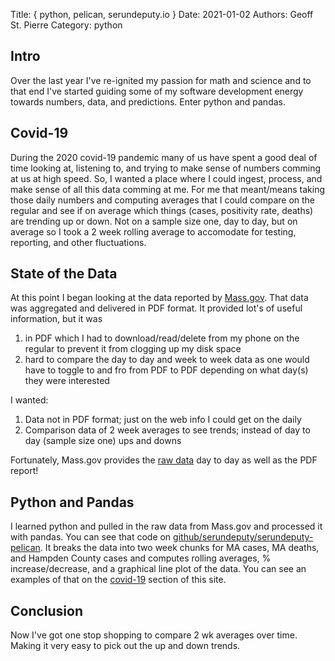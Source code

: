 Title: { python, pelican, serundeputy.io }
Date: 2021-01-02
Authors: Geoff St. Pierre
Category: python

## Intro

Over the last year I've re-ignited my passion for math and science and to that end I've started guiding some of my software development energy towards numbers, data, and predictions. Enter python and pandas.

## Covid-19

During the 2020 covid-19 pandemic many of us have spent a good deal of time looking at, listening to, and trying to make sense of numbers comming at us at high speed. So, I wanted a place where I could ingest, process, and make sense of all this data comming at me.  For me that meant/means taking those daily numbers and computing averages that I could compare on the regular and see if on average which things (cases, positivity rate, deaths) are trending up or down. Not on a sample size one, day to day, but on average so I took a 2 week rolling average to accomodate for testing, reporting, and other fluctuations.

## State of the Data

At this point I began looking at the data reported by [Mass.gov](https://mass.gov). That data was aggregated and delivered in PDF format. It provided lot's of useful information, but it was 

1. in PDF which I had to download/read/delete from my phone on the regular to prevent it from clogging up my disk space
2. hard to compare the day to day and week to week data as one would have to toggle to and fro from PDF to PDF depending on what day(s) they were interested

I wanted:

1. Data not in PDF format; just on the web info I could get on the daily
2. Comparison data of 2 week averages to see trends; instead of day to day (sample size one) ups and downs

Fortunately, Mass.gov provides the [raw data](https://www.mass.gov/info-details/covid-19-response-reporting#covid-19-weekly-public-health-report-) day to day as well as the PDF report!

## Python and Pandas

I learned python and pulled in the raw data from Mass.gov and processed it with pandas. You can see that code on [github/serundeputy/serundeputy-pelican](https://github.com/serundeputy/serundeputy-pelican/blob/main/covid-data/covid-data.py). It breaks the data into two week chunks for MA cases, MA deaths, and Hampden County cases and computes rolling averages, % increase/decrease, and a graphical line plot of the data. You can see an examples of that on the [covid-19](https://serundeputy.io/category/covid-19.html) section of this site.

## Conclusion

Now I've got one stop shopping to compare 2 wk averages over time. Making it very easy to pick out the up and down trends.
